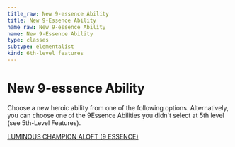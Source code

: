 ```yaml
---
title_raw: New 9-essence Ability
title: New 9-Essence Ability
name_raw: New 9-essence Ability
name: New 9-Essence Ability
type: classes
subtype: elementalist
kind: 6th-level features
---
```


# New 9-essence Ability

Choose a new heroic ability from one of the following options. Alternatively, you can choose one of the 9Essence Abilities you didn't select at 5th level (see 5th-Level Features).

[LUMINOUS CHAMPION ALOFT (9 ESSENCE)](./Luminous%20Champion%20Aloft.md)
